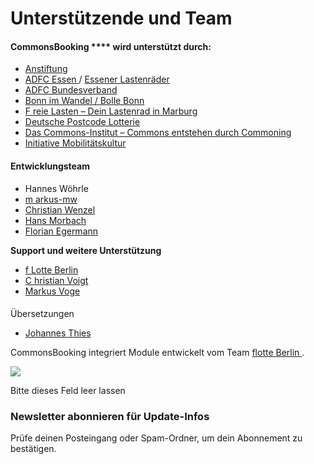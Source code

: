 #  Unterstützende und Team

####  CommonsBooking **** wird unterstützt durch:

  * [ Anstiftung ](https://anstiftung.de/)
  * [ ADFC Essen ](https://www.adfc-nrw.de/kreisverbaende/kv-essen/kreisverband-essen.html) / [ Essener Lastenräder ](https://essener-lastenrad.de/)
  * [ ADFC Bundesverband ](https://www.adfc.de/)
  * [ Bonn im Wandel / Bolle Bonn ](https://bonnimwandel.de/)
  * [ F ](https://freie-lasten.org/) [ reie Lasten – Dein Lastenrad in Marburg ](https://freie-lasten.org/)
  * [ Deutsche Postcode Lotterie ](https://www.postcode-lotterie.de/projekte)
  * [ Das Commons-Institut – Commons entstehen durch Commoning ](https://commons-institut.org/)
  * [ Initiative Mobilitätskultur ](https://www.phineo.org/projekte/initiative-mobilit%C3%A4tskultur)

####  Entwicklungsteam

  * Hannes Wöhrle
  * [ m ](https://github.com/markus-mw) [ arkus-mw ](https://github.com/markus-mw)
  * [ Christian Wenzel ](https://github.com/chriwen)
  * [ Hans Morbach ](http://github.com/hansmorb/)
  * [ Florian Egermann ](https://github.com/flegfleg)

**Support und weitere Unterstützung**

  * [ f ](https://github.com/flotte-berlin) [ Lotte Berlin ](https://github.com/flotte-berlin)
  * [ C ](https://github.com/christianvoigt) [ hristian Voigt ](https://github.com/christianvoigt)
  * [ Markus Voge ](https://github.com/sgrubsmyon)

####
Übersetzungen

  * [ Johannes Thies ](https://roesrath-velocity.de)

CommonsBooking integriert Module entwickelt vom Team [ flotte Berlin
](https://github.com/flotte-berlin) .

![](/img/d46c40d87227720d73fe7b62dc197d17.png)

Bitte dieses Feld leer lassen

###  Newsletter abonnieren für Update-Infos

Prüfe deinen Posteingang oder Spam-Ordner, um dein Abonnement zu bestätigen.

